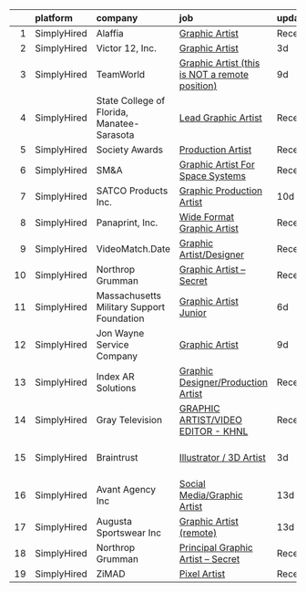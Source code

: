 

|    | platform    | company                                    | job                                                                                                                                                       | update_time   | location          |
|---:|:------------|:-------------------------------------------|:----------------------------------------------------------------------------------------------------------------------------------------------------------|:--------------|:------------------|
|  1 | SimplyHired | Alaffia                                    | [Graphic Artist](https://www.simplyhired.com/job/Dmd0oy6PVVdd1i8pZSvRBw120_kxIQQ2war6BCAQr0IbWIsVIT5NJQ?q=graphic+artist)                                 | Recently      | Remote            |
|  2 | SimplyHired | Victor 12, Inc.                            | [Graphic Artist](https://www.simplyhired.com/job/KE40VgttuDjtNDPGI81MyltycaKpQdOw3zTLdP7QR0sdP6n0IpJ2wQ?q=graphic+artist)                                 | 3d            | Remote            |
|  3 | SimplyHired | TeamWorld                                  | [Graphic Artist (this is NOT a remote position)](https://www.simplyhired.com/job/c4eUcKygXnUV-fMzeAwVH_uGuvYcXnCaRHLLDP9GNFRqJdOe1StTfA?q=graphic+artist) | 9d            | Binghamton, NY    |
|  4 | SimplyHired | State College of Florida, Manatee-Sarasota | [Lead Graphic Artist](https://www.simplyhired.com/job/-SF0vqCnKY8G2wv8PBI-5UA9AxNBwzqPyWhPL88llmIanJgMXR3JyA?q=graphic+artist)                            | Recently      | Bradenton, FL     |
|  5 | SimplyHired | Society Awards                             | [Production Artist](https://www.simplyhired.com/job/34oM_BxVK3JeuTdNEsFR5T0qPAgbuynWO_MJbvBXFOx-US7AuZbdlw?q=graphic+artist)                              | Recently      | Grove, OK         |
|  6 | SimplyHired | SM&A                                       | [Graphic Artist For Space Systems](https://www.simplyhired.com/job/FQd84VOh2mv3TznU2vl2pnEKqQQWd_WsglftaPP6OfflevYAs5TnjQ?q=graphic+artist)               | Recently      | Remote            |
|  7 | SimplyHired | SATCO Products Inc.                        | [Graphic Production Artist](https://www.simplyhired.com/job/6pZsWAeMjJcpSHxn-Qb_uiWiXTJ2O-oQ1kxjMZ798k3y_4SgRL7YyA?q=graphic+artist)                      | 10d           | Brentwood, NY     |
|  8 | SimplyHired | Panaprint, Inc.                            | [Wide Format Graphic Artist](https://www.simplyhired.com/job/1vyCAiIThvCL5RsYLAxll-rvgvuaAHvBoALGdw9ItxB3oD21s36J7w?q=graphic+artist)                     | Recently      | Macon, GA         |
|  9 | SimplyHired | VideoMatch.Date                            | [Graphic Artist/Designer](https://www.simplyhired.com/job/S5LYpDgzcaU86yYAO9Mxac0c5d9HvhmOH1vDvTAeFsONONgc2KNa-g?q=graphic+artist)                        | Recently      | Remote            |
| 10 | SimplyHired | Northrop Grumman                           | [Graphic Artist – Secret](https://www.simplyhired.com/job/TF2vlvgh6Lcb1kKeuAolJWMEly69C3C37u5WYNORrhB5iLprPZkVRw?q=graphic+artist)                        | Recently      | San Diego, CA     |
| 11 | SimplyHired | Massachusetts Military Support Foundation  | [Graphic Artist Junior](https://www.simplyhired.com/job/kkNALGaghtZqbxvHz23kWk5lz5yX05Y713HXizvI5DjHvjjMnO4gRg?q=graphic+artist)                          | 6d            | Remote            |
| 12 | SimplyHired | Jon Wayne Service Company                  | [Graphic Artist](https://www.simplyhired.com/job/um73n47UL7mfesA_W5j6sFcxkBjwJq9pshyVRYMl5rXvYtdQtsy4xA?q=graphic+artist)                                 | 9d            | San Antonio, TX   |
| 13 | SimplyHired | Index AR Solutions                         | [Graphic Designer/Production Artist](https://www.simplyhired.com/job/fpv8iyIGqo2BpJN1itzW18ul5XQnQFo3oF_7hx1azT-2MtKiRsmOyA?q=graphic+artist)             | Recently      | Williamsburg, VA  |
| 14 | SimplyHired | Gray Television                            | [GRAPHIC ARTIST/VIDEO EDITOR - KHNL](https://www.simplyhired.com/job/bmniM4vawX37VUFmsvo3dcBT1sTQ2aBqrd1zQYZU7_IJbPM2wir2Hw?q=graphic+artist)             | Recently      | Honolulu, HI      |
| 15 | SimplyHired | Braintrust                                 | [Illustrator / 3D Artist](https://www.simplyhired.com/job/LJz6n0SskxrLyG71OfneTKsI-9LN414N8_2lz_SDhM-dG2uR4I3H6Q?q=graphic+artist)                        | 3d            | San Francisco, CA |
| 16 | SimplyHired | Avant Agency Inc                           | [Social Media/Graphic Artist](https://www.simplyhired.com/job/e8am-sEMEHg7KWx4usDV_eraVoifiGkbSy-9bAmSwk0NVlyX7BynJQ?q=graphic+artist)                    | 13d           | San Antonio, TX   |
| 17 | SimplyHired | Augusta Sportswear Inc                     | [Graphic Artist (remote)](https://www.simplyhired.com/job/CJ5csKYoXa9UAfDTZ4j2L_cuKm9GD5UiENFnOxAFeWqjkmRNnMAQkQ?q=graphic+artist)                        | 13d           | Grovetown, GA     |
| 18 | SimplyHired | Northrop Grumman                           | [Principal Graphic Artist – Secret](https://www.simplyhired.com/job/QPVIdhfWDtCVbdZbcXr4UkRGC3fHcR-W2dzPhTCoDziqswOpXO4XMg?q=graphic+artist)              | Recently      | Palmdale, CA      |
| 19 | SimplyHired | ZiMAD                                      | [Pixel Artist](https://www.simplyhired.com/job/RzBLtz2UUJBFLAMQ55GofeksIDqO1AfUW_FovMbd-JvflTCUmJT3Tg?q=graphic+artist)                                   | Recently      | Remote            |